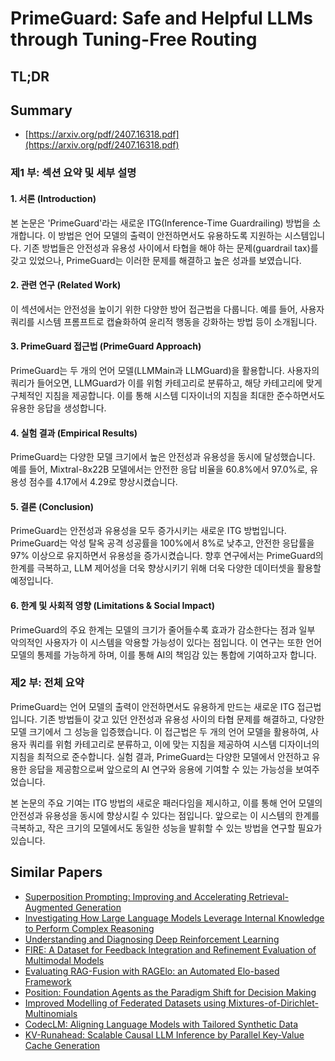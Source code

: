 # PrimeGuard: Safe and Helpful LLMs through Tuning-Free Routing
## TL;DR
## Summary
- [https://arxiv.org/pdf/2407.16318.pdf](https://arxiv.org/pdf/2407.16318.pdf)

### 제1 부: 섹션 요약 및 세부 설명

#### 1. 서론 (Introduction)
본 논문은 'PrimeGuard'라는 새로운 ITG(Inference-Time Guardrailing) 방법을 소개합니다. 이 방법은 언어 모델의 출력이 안전하면서도 유용하도록 지원하는 시스템입니다. 기존 방법들은 안전성과 유용성 사이에서 타협을 해야 하는 문제(guardrail tax)를 갖고 있었으나, PrimeGuard는 이러한 문제를 해결하고 높은 성과를 보였습니다.

#### 2. 관련 연구 (Related Work)
이 섹션에서는 안전성을 높이기 위한 다양한 방어 접근법을 다룹니다. 예를 들어, 사용자 쿼리를 시스템 프롬프트로 캡슐화하여 윤리적 행동을 강화하는 방법 등이 소개됩니다.

#### 3. PrimeGuard 접근법 (PrimeGuard Approach)
PrimeGuard는 두 개의 언어 모델(LLMMain과 LLMGuard)을 활용합니다. 사용자의 쿼리가 들어오면, LLMGuard가 이를 위험 카테고리로 분류하고, 해당 카테고리에 맞게 구체적인 지침을 제공합니다. 이를 통해 시스템 디자이너의 지침을 최대한 준수하면서도 유용한 응답을 생성합니다.

#### 4. 실험 결과 (Empirical Results)
PrimeGuard는 다양한 모델 크기에서 높은 안전성과 유용성을 동시에 달성했습니다. 예를 들어, Mixtral-8x22B 모델에서는 안전한 응답 비율을 60.8%에서 97.0%로, 유용성 점수를 4.17에서 4.29로 향상시켰습니다.

#### 5. 결론 (Conclusion)
PrimeGuard는 안전성과 유용성을 모두 증가시키는 새로운 ITG 방법입니다. PrimeGuard는 악성 탈옥 공격 성공률을 100%에서 8%로 낮추고, 안전한 응답률을 97% 이상으로 유지하면서 유용성을 증가시켰습니다. 향후 연구에서는 PrimeGuard의 한계를 극복하고, LLM 제어성을 더욱 향상시키기 위해 더욱 다양한 데이터셋을 활용할 예정입니다.

#### 6. 한계 및 사회적 영향 (Limitations & Social Impact)
PrimeGuard의 주요 한계는 모델의 크기가 줄어들수록 효과가 감소한다는 점과 일부 악의적인 사용자가 이 시스템을 악용할 가능성이 있다는 점입니다. 이 연구는 또한 언어 모델의 통제를 가능하게 하며, 이를 통해 AI의 책임감 있는 통합에 기여하고자 합니다.

### 제2 부: 전체 요약
PrimeGuard는 언어 모델의 출력이 안전하면서도 유용하게 만드는 새로운 ITG 접근법입니다. 기존 방법들이 갖고 있던 안전성과 유용성 사이의 타협 문제를 해결하고, 다양한 모델 크기에서 그 성능을 입증했습니다. 이 접근법은 두 개의 언어 모델을 활용하여, 사용자 쿼리를 위험 카테고리로 분류하고, 이에 맞는 지침을 제공하여 시스템 디자이너의 지침을 최적으로 준수합니다. 실험 결과, PrimeGuard는 다양한 모델에서 안전하고 유용한 응답을 제공함으로써 앞으로의 AI 연구와 응용에 기여할 수 있는 가능성을 보여주었습니다. 

본 논문의 주요 기여는 ITG 방법의 새로운 패러다임을 제시하고, 이를 통해 언어 모델의 안전성과 유용성을 동시에 향상시킬 수 있다는 점입니다. 앞으로는 이 시스템의 한계를 극복하고, 작은 크기의 모델에서도 동일한 성능을 발휘할 수 있는 방법을 연구할 필요가 있습니다.

## Similar Papers
- [Superposition Prompting: Improving and Accelerating Retrieval-Augmented Generation](2404.06910.md)
- [Investigating How Large Language Models Leverage Internal Knowledge to Perform Complex Reasoning](2406.19502.md)
- [Understanding and Diagnosing Deep Reinforcement Learning](2406.16979.md)
- [FIRE: A Dataset for Feedback Integration and Refinement Evaluation of Multimodal Models](2407.11522.md)
- [Evaluating RAG-Fusion with RAGElo: an Automated Elo-based Framework](2406.14783.md)
- [Position: Foundation Agents as the Paradigm Shift for Decision Making](2405.17009.md)
- [Improved Modelling of Federated Datasets using Mixtures-of-Dirichlet-Multinomials](2406.02416.md)
- [CodecLM: Aligning Language Models with Tailored Synthetic Data](2404.05875.md)
- [KV-Runahead: Scalable Causal LLM Inference by Parallel Key-Value Cache Generation](2405.05329.md)
